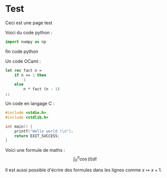 # Test

Ceci est une page test

Voici du code python :

``` py
import numpy as np
```
fin code python

Un code OCaml :
``` ocaml
let rec fact n =
    if n <= 1 then
        1
    else
        n * fact (n - 1)
;;
```

Un code en langage C :
``` c
#include <stdio.h>
#include <stdlib.h>

int main() {
    printf("Hello world !\n");
    return EXIT_SUCCESS;
}
```

Voici une formule de maths :
$$ 
\int_0^\pi \cos(t) dt 
$$

Il est aussi possible d'écrire des formules dans les lignes comme $x \mapsto x + 1$.
